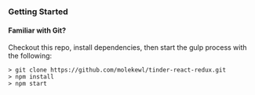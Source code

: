 ### Getting Started

#### Familiar with Git?
Checkout this repo, install dependencies, then start the gulp process with the following:

```
> git clone https://github.com/molekewl/tinder-react-redux.git
> npm install
> npm start
```
